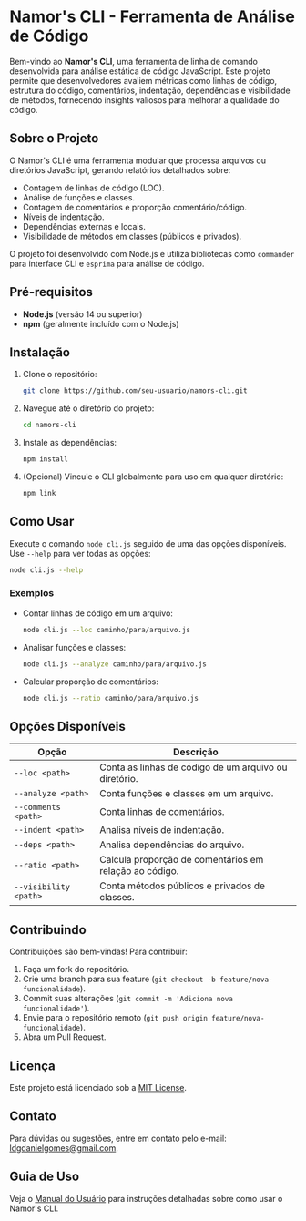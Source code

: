 # Namor's CLI - Ferramenta de Análise de Código

Bem-vindo ao **Namor's CLI**, uma ferramenta de linha de comando desenvolvida para análise estática de código JavaScript. Este projeto permite que desenvolvedores avaliem métricas como linhas de código, estrutura do código, comentários, indentação, dependências e visibilidade de métodos, fornecendo insights valiosos para melhorar a qualidade do código.

## Sobre o Projeto
O Namor's CLI é uma ferramenta modular que processa arquivos ou diretórios JavaScript, gerando relatórios detalhados sobre:
- Contagem de linhas de código (LOC).
- Análise de funções e classes.
- Contagem de comentários e proporção comentário/código.
- Níveis de indentação.
- Dependências externas e locais.
- Visibilidade de métodos em classes (públicos e privados).

O projeto foi desenvolvido com Node.js e utiliza bibliotecas como `commander` para interface CLI e `esprima` para análise de código.

## Pré-requisitos
- **Node.js** (versão 14 ou superior)
- **npm** (geralmente incluído com o Node.js)

## Instalação
1. Clone o repositório:
   ```bash
   git clone https://github.com/seu-usuario/namors-cli.git
   ```
2. Navegue até o diretório do projeto:
   ```bash
   cd namors-cli
   ```
3. Instale as dependências:
   ```bash
   npm install
   ```
4. (Opcional) Vincule o CLI globalmente para uso em qualquer diretório:
   ```bash
   npm link
   ```

## Como Usar
Execute o comando `node cli.js` seguido de uma das opções disponíveis. Use `--help` para ver todas as opções:

```bash
node cli.js --help
```

### Exemplos
- Contar linhas de código em um arquivo:
  ```bash
  node cli.js --loc caminho/para/arquivo.js
  ```
- Analisar funções e classes:
  ```bash
  node cli.js --analyze caminho/para/arquivo.js
  ```
- Calcular proporção de comentários:
  ```bash
  node cli.js --ratio caminho/para/arquivo.js
  ```

## Opções Disponíveis
| Opção            | Descrição                                              |
|------------------|--------------------------------------------------------|
| `--loc <path>`   | Conta as linhas de código de um arquivo ou diretório.   |
| `--analyze <path>` | Conta funções e classes em um arquivo.               |
| `--comments <path>` | Conta linhas de comentários.                         |
| `--indent <path>` | Analisa níveis de indentação.                         |
| `--deps <path>`   | Analisa dependências do arquivo.                      |
| `--ratio <path>`  | Calcula proporção de comentários em relação ao código. |
| `--visibility <path>` | Conta métodos públicos e privados de classes.      |

## Contribuindo
Contribuições são bem-vindas! Para contribuir:
1. Faça um fork do repositório.
2. Crie uma branch para sua feature (`git checkout -b feature/nova-funcionalidade`).
3. Commit suas alterações (`git commit -m 'Adiciona nova funcionalidade'`).
4. Envie para o repositório remoto (`git push origin feature/nova-funcionalidade`).
5. Abra um Pull Request.

## Licença
Este projeto está licenciado sob a [MIT License](LICENSE).

## Contato
Para dúvidas ou sugestões, entre em contato pelo e-mail: ldgdanielgomes@gmail.com.

## Guia de Uso
Veja o [Manual do Usuário](user-guide.md) para instruções detalhadas sobre como usar o Namor's CLI.
